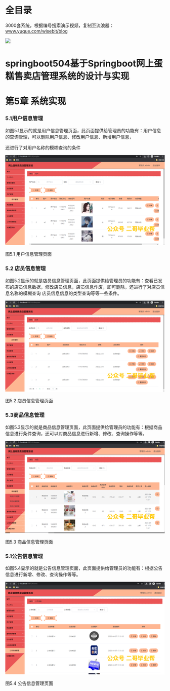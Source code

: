 # 全目录

3000套系统，根据编号搜索演示视频，复制至流浪器：www.yuque.com/wisebit/blog


![](https://bitwise.oss-cn-heyuan.aliyuncs.com/2024/11/06/qq_wechat.png)
# springboot504基于Springboot网上蛋糕售卖店管理系统的设计与实现
# 第5章 系统实现
### 5.1用户信息管理
如图5.1显示的就是用户信息管理页面，此页面提供给管理员的功能有：用户信息的查询管理，可以删除用户信息、修改用户信息、新增用户信息，

还进行了对用户名称的模糊查询的条件

![](/md/blog.015.png)

图5.1 用户信息管理页面
### 5.2 店员信息管理
如图5.2显示的就是店员信息管理页面，此页面提供给管理员的功能有：查看已发布的店员信息数据，修改店员信息，店员信息作废，即可删除，还进行了对店员信息名称的模糊查询 店员信息信息的类型查询等等一些条件。

![](/md/blog.016.png)


图5.2 店员信息管理页面
### 5.3商品信息管理
如图5.3显示的就是商品信息管理页面，此页面提供给管理员的功能有：根据商品信息进行条件查询，还可以对商品信息进行新增、修改、查询操作等等。


![](/md/blog.017.png)

图5.3 商品信息管理页面
### 5.1公告信息管理
如图5.4显示的就是公告信息管理页面，此页面提供给管理员的功能有：根据公告信息进行新增、修改、查询操作等等。

![](/md/blog.018.png)


图5.4 公告信息管理页面



